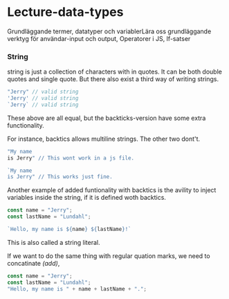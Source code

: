 # Lecture-data-types
Grundläggande termer, datatyper och variablerLära oss grundläggande verktyg för användar-input och output, Operatorer i JS, If-satser


### String
 string is just a collection of characters with in quotes. It can be both double quotes and single quote. But there also exist a third way of writing strings.
 ```js 
"Jerry" // valid string
'Jerry' // valid string
`Jerry` // valid string
 ```
 These above are all equal, but the backticks-version have some extra functionality.

 For instance, backtics allows multiline strings. The other two dont't.

 ```js
 "My name
 is Jerry" // This wont work in a js file.

 `My name
 is Jerry" // This works just fine.
 ```

 Another example of added funtionality with backtics is the avility to inject variables inside the string, if it is defined woth backtics. 

 ```js
 const name = "Jerry";
 const lastName = "Lundahl";

 `Hello, my name is ${name} ${lastName}!`
``` 
This is also called a string literal.

If we want to do the same thing with regular quation marks, we need to concatinate _(add)_,

```js
const name = "Jerry";
const lastName = "Lundahl";
"Hello, my name is " + name + lastName + ".";
```

